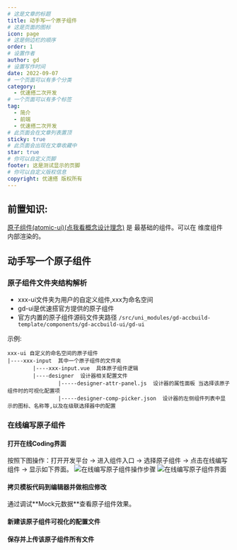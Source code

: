 ```yaml
---
# 这是文章的标题
title: 动手写一个原子组件
# 这是页面的图标
icon: page
# 这是侧边栏的顺序
order: 1
# 设置作者
author: gd
# 设置写作时间
date: 2022-09-07
# 一个页面可以有多个分类
category:
  - 优速搭二次开发
# 一个页面可以有多个标签
tag:
  - 简介
  - 前端
  - 优速搭二次开发
# 此页面会在文章列表置顶
sticky: true
# 此页面会出现在文章收藏中
star: true
# 你可以自定义页脚
footer: 这是测试显示的页脚
# 你可以自定义版权信息
copyright: 优速搭 版权所有
---
```


## 前置知识:

[原子组件(atomic-ui)(点我看概念设计理念)](/zh/guide/intro.html#概念设计) 是 最基础的组件。可以在 维度组件  内部渲染的。

## 动手写一个原子组件

### 原子组件文件夹结构解析

* xxx-ui文件夹为用户的自定义组件,xxx为命名空间
* gd-ui是优速搭官方提供的原子组件
* 官方内置的原子组件源码文件夹路径 `/src/uni_modules/gd-accbuild-template/components/gd-accbuild-ui/gd-ui`


示例:
```
xxx-ui 自定义的命名空间的原子组件
|----xxx-input  其中一个原子组件的文件夹
        |----xxx-input.vue  具体原子组件逻辑
        |----designer  设计器相关配置文件
                |-----designer-attr-panel.js  设计器的属性面板 当选择该原子组件时的可视化配置项
                |-----designer-comp-picker.json  设计器的左侧组件列表中显示的图标、名称等,以及在级联选择器中的配置
```
### 在线编写原子组件

#### 打开在线Coding界面
按照下图操作：打开开发平台 -> 进入组件入口 -> 选择原子组件 -> 点击在线编写组件 -> 显示如下界面。
![在线编写原子组件操作步骤](/images/online-coding-comp.png)
![在线编写原子组件界面](/images/online-coding-comp-ui.png)

#### 拷贝模板代码到编辑器并做相应修改
<BizCodeWithFolding type="AtomicCompTemplateVue" />
通过调试**Mock元数据**查看原子组件效果。

#### 新建该原子组件可视化的配置文件
<BizCodeWithFolding type="NewAtomicCompVisualConf" />

#### 保存并上传该原子组件所有文件